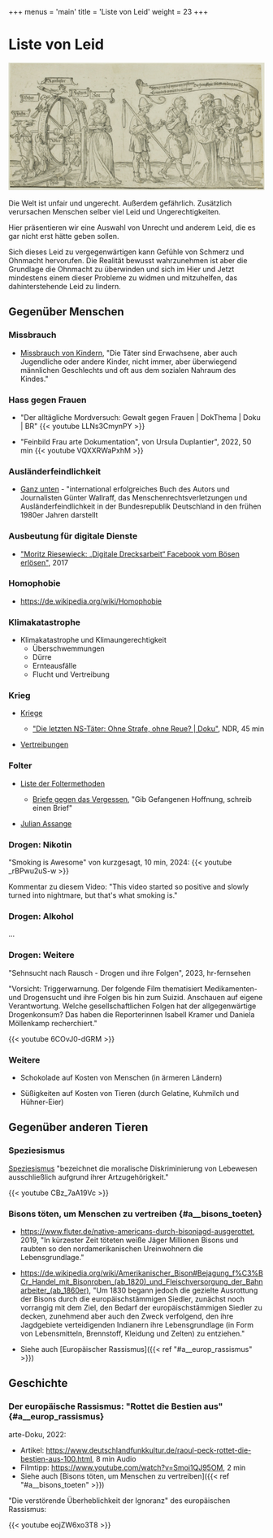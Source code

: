+++
menus = 'main'
title = 'Liste von Leid'
weight = 23
+++

# Liste von Leid

![](images/Chicago_Museum_Prints_and_Drawings_Albrecht_D_rer-1462875.jpg)

Die Welt ist unfair und ungerecht. Außerdem gefährlich.
Zusätzlich verursachen Menschen selber viel Leid
und Ungerechtigkeiten.

Hier präsentieren wir eine Auswahl von Unrecht und anderem Leid,
die es gar nicht erst hätte geben sollen.

Sich dieses Leid zu vergegenwärtigen kann Gefühle von Schmerz und Ohnmacht hervorufen.
Die Realität bewusst wahrzunehmen ist aber die Grundlage die Ohnmacht zu überwinden
und sich im Hier und Jetzt mindestens einem dieser Probleme zu widmen
und mitzuhelfen, das dahinterstehende Leid zu lindern.


## Gegenüber Menschen

### Missbrauch

* [Missbrauch von Kindern](https://de.wikipedia.org/wiki/Sexueller_Missbrauch_von_Kindern),
    "Die Täter sind Erwachsene, aber auch Jugendliche oder andere Kinder, nicht immer, aber überwiegend männlichen Geschlechts und oft aus dem sozialen Nahraum des Kindes."


### Hass gegen Frauen

* "Der alltägliche Mordversuch: Gewalt gegen Frauen | DokThema | Doku | BR"
    {{< youtube LLNs3CmynPY >}}

* "Feinbild Frau arte Dokumentation", von Ursula Duplantier", 2022, 50 min
    {{< youtube VQXXRWaPxhM >}}


### Ausländerfeindlichkeit

* [Ganz unten](https://de.wikipedia.org/wiki/Ganz_unten) - "international erfolgreiches Buch des Autors und Journalisten
    Günter Wallraff, das Menschenrechtsverletzungen und Ausländerfeindlichkeit in der Bundesrepublik Deutschland
    in den frühen 1980er Jahren darstellt


### Ausbeutung für digitale Dienste

* ["Moritz Riesewieck: „Digitale Drecksarbeit“ Facebook vom Bösen erlösen"](https://www.deutschlandfunkkultur.de/moritz-riesewieck-digitale-drecksarbeit-facebook-vom-boesen-100.html), 2017


### Homophobie

* https://de.wikipedia.org/wiki/Homophobie


### Klimakatastrophe

* Klimakatastrophe und Klimaungerechtigkeit
    * Überschwemmungen
    * Dürre
    * Ernteausfälle
    * Flucht und Vertreibung


### Krieg

* [Kriege](https://de.wikipedia.org/wiki/Krieg)

    * ["Die letzten NS-Täter: Ohne Strafe, ohne Reue? | Doku"](https://www.youtube.com/watch?v=RLxQfPhUZME), NDR, 45 min

* [Vertreibungen](https://de.wikipedia.org/wiki/Vertreibung)


### Folter

* [Liste der Foltermethoden](https://de.wikipedia.org/wiki/Folterinstrument)

    * [Briefe gegen das Vergessen](https://www.amnesty.de/mitmachen/briefe-gegen-das-vergessen),
        "Gib Gefangenen Hoffnung, schreib einen Brief"

* [Julian Assange](https://de.wikipedia.org/wiki/Julian_Assange)


### Drogen: Nikotin

"Smoking is Awesome" von kurzgesagt, 10 min, 2024:
{{< youtube _rBPwu2uS-w >}}

Kommentar zu diesem Video:
"This video started so positive and slowly turned into nightmare, but that's what smoking is."


### Drogen: Alkohol

...


### Drogen: Weitere

"Sehnsucht nach Rausch - Drogen und ihre Folgen", 2023, hr-fernsehen

"Vorsicht: Triggerwarnung. Der folgende Film thematisiert Medikamenten- und Drogensucht und ihre Folgen bis hin zum Suizid.
Anschauen auf eigene Verantwortung.
Welche gesellschaftlichen Folgen hat der allgegenwärtige Drogenkonsum?
Das haben die Reporterinnen Isabell Kramer und Daniela Möllenkamp recherchiert."

{{< youtube 6COvJ0-dGRM >}}

<!--    {{< youtube BeQzwylndmk >}}     "Die Drogenhölle auf den Straßen Amerikas I Weltspiegel", 2024 -->


### Weitere

* Schokolade auf Kosten von Menschen (in ärmeren Ländern)

* Süßigkeiten auf Kosten von Tieren (durch Gelatine, Kuhmilch und Hühner-Eier)


## Gegenüber anderen Tieren

### Speziesismus

[Speziesismus](https://de.wikipedia.org/wiki/Speziesismus) "bezeichnet die moralische Diskriminierung von Lebewesen ausschließlich aufgrund ihrer Artzugehörigkeit."

{{< youtube CBz_7aA19Vc >}}


### Bisons töten, um Menschen zu vertreiben {#a__bisons_toeten}

* https://www.fluter.de/native-americans-durch-bisonjagd-ausgerottet, 2019,
    "In kürzester Zeit töteten weiße Jäger Millionen Bisons und raubten so den nordamerikanischen Ureinwohnern die Lebensgrundlage."

* https://de.wikipedia.org/wiki/Amerikanischer_Bison#Bejagung_f%C3%BCr_Handel_mit_Bisonroben_(ab_1820)_und_Fleischversorgung_der_Bahnarbeiter_(ab_1860er),
    "Um 1830 begann jedoch die gezielte Ausrottung der Bisons durch die europäischstämmigen Siedler,
    zunächst noch vorrangig mit dem Ziel, den Bedarf der europäischstämmigen Siedler zu decken,
    zunehmend aber auch den Zweck verfolgend, den ihre Jagdgebiete verteidigenden Indianern ihre Lebensgrundlage
    (in Form von Lebensmitteln, Brennstoff, Kleidung und Zelten) zu entziehen."

* Siehe auch [Europäischer Rassismus]({{< ref "#a__europ_rassismus" >}})


## Geschichte

### Der europäische Rassismus: "Rottet die Bestien aus" {#a__europ_rassismus}

arte-Doku, 2022:

* Artikel: https://www.deutschlandfunkkultur.de/raoul-peck-rottet-die-bestien-aus-100.html, 8 min Audio
* Filmtipp: https://www.youtube.com/watch?v=Smoi1QJ95OM, 2 min
* Siehe auch [Bisons töten, um Menschen zu vertreiben]({{< ref "#a__bisons_toeten" >}})

"Die verstörende Überheblichkeit der Ignoranz" des europäischen Rassismus:

{{< youtube eojZW6xo3T8 >}}
